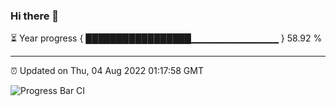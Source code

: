 ### Hi there 👋

⏳ Year progress { █████████████████▁▁▁▁▁▁▁▁▁▁▁▁▁ } 58.92 %

---

⏰ Updated on Thu, 04 Aug 2022 01:17:58 GMT

![Progress Bar CI](https://github.com/liununu/liununu/workflows/Progress%20Bar%20CI/badge.svg)
